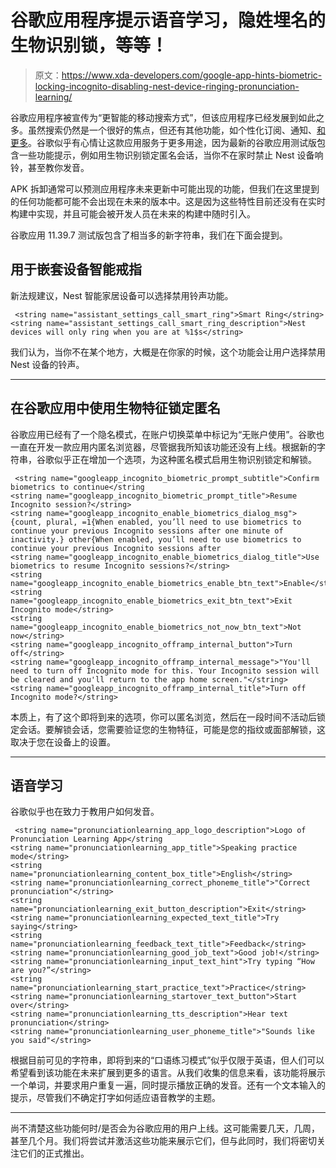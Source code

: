 # 谷歌应用程序提示语音学习，隐姓埋名的生物识别锁，等等！

> 原文：<https://www.xda-developers.com/google-app-hints-biometric-locking-incognito-disabling-nest-device-ringing-pronunciation-learning/>

谷歌应用程序被宣传为“更智能的移动搜索方式”，但该应用程序已经发展到如此之多。虽然搜索仍然是一个很好的焦点，但还有其他功能，如个性化订阅、通知、[和更多](https://www.xda-developers.com/google-app-preps-assistant-memory-and-at-a-glance-media-recommendations/)。谷歌似乎有心情让这款应用服务于更多用途，因为最新的谷歌应用测试版包含一些功能提示，例如用生物识别锁定匿名会话，当你不在家时禁止 Nest 设备响铃，甚至教你发音。

APK 拆卸通常可以预测应用程序未来更新中可能出现的功能，但我们在这里提到的任何功能都可能不会出现在未来的版本中。这是因为这些特性目前还没有在实时构建中实现，并且可能会被开发人员在未来的构建中随时引入。

谷歌应用 11.39.7 测试版包含了相当多的新字符串，我们在下面会提到。

## 用于嵌套设备智能戒指

新法规建议，Nest 智能家居设备可以选择禁用铃声功能。

```
 <string name="assistant_settings_call_smart_ring">Smart Ring</string>
<string name="assistant_settings_call_smart_ring_description">Nest devices will only ring when you are at %1$s</string> 
```

我们认为，当你不在某个地方，大概是在你家的时候，这个功能会让用户选择禁用 Nest 设备的铃声。

* * *

## 在谷歌应用中使用生物特征锁定匿名

谷歌应用已经有了一个隐名模式，在账户切换菜单中标记为“无账户使用”。谷歌也一直在开发一款应用内匿名浏览器，尽管据我所知该功能还没有上线。根据新的字符串，谷歌似乎正在增加一个选项，为这种匿名模式启用生物识别锁定和解锁。

```
 <string name="googleapp_incognito_biometric_prompt_subtitle">Confirm biometrics to continue</string
<string name="googleapp_incognito_biometric_prompt_title">Resume Incognito session?</string>
<string name="googleapp_incognito_enable_biometrics_dialog_msg">{count, plural, =1{When enabled, you’ll need to use biometrics to continue your previous Incognito sessions after one minute of inactivity.} other{When enabled, you’ll need to use biometrics to continue your previous Incognito sessions after 
<string name="googleapp_incognito_enable_biometrics_dialog_title">Use biometrics to resume Incognito sessions?</string>
<string name="googleapp_incognito_enable_biometrics_enable_btn_text">Enable</string>
<string name="googleapp_incognito_enable_biometrics_exit_btn_text">Exit Incognito mode</string>
<string name="googleapp_incognito_enable_biometrics_not_now_btn_text">Not now</string>
<string name="googleapp_incognito_offramp_internal_button">Turn off</string>
<string name="googleapp_incognito_offramp_internal_message">"You'll need to turn off Incognito mode for this. Your Incognito session will be cleared and you'll return to the app home screen."</string>
<string name="googleapp_incognito_offramp_internal_title">Turn off Incognito mode?</string> 
```

本质上，有了这个即将到来的选项，你可以匿名浏览，然后在一段时间不活动后锁定会话。要解锁会话，您需要验证您的生物特征，可能是您的指纹或面部解锁，这取决于您在设备上的设置。

* * *

## 语音学习

谷歌似乎也在致力于教用户如何发音。

```
 <string name="pronunciationlearning_app_logo_description">Logo of Pronunciation Learning App</string
<string name="pronunciationlearning_app_title">Speaking practice mode</string>
<string name="pronunciationlearning_content_box_title">English</string>
<string name="pronunciationlearning_correct_phoneme_title">"Correct pronunciation"</string>
<string name="pronunciationlearning_exit_button_description">Exit</string>
<string name="pronunciationlearning_expected_text_title">Try saying</string>
<string name="pronunciationlearning_feedback_text_title">Feedback</string>
<string name="pronunciationlearning_good_job_text">Good job!</string>
<string name="pronunciationlearning_input_text_hint">Try typing “How are you?”</string>
<string name="pronunciationlearning_start_practice_text">Practice</string>
<string name="pronunciationlearning_startover_text_button">Start over</string>
<string name="pronunciationlearning_tts_description">Hear text pronunciation</string>
<string name="pronunciationlearning_user_phoneme_title">"Sounds like you said"</string> 
```

根据目前可见的字符串，即将到来的“口语练习模式”似乎仅限于英语，但人们可以希望看到该功能在未来扩展到更多的语言。从我们收集的信息来看，该功能将展示一个单词，并要求用户重复一遍，同时提示播放正确的发音。还有一个文本输入的提示，尽管我们不确定打字如何适应语音教学的主题。

* * *

尚不清楚这些功能何时/是否会为谷歌应用的用户上线。这可能需要几天，几周，甚至几个月。我们将尝试并激活这些功能来展示它们，但与此同时，我们将密切关注它们的正式推出。